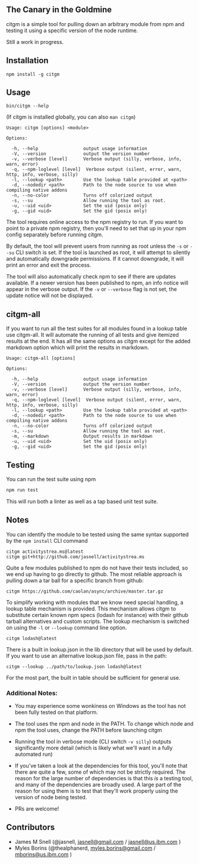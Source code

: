 ## The Canary in the Goldmine

citgm is a simple tool for pulling down an arbitrary module
from npm and testing it using a specific version of the
node runtime.

Still a work in progress.

## Installation
```
npm install -g citgm
```

## Usage
```
bin/citgm --help
```

(If citgm is installed globally, you can also `man citgm`)

```
Usage: citgm [options] <module>

Options:

  -h, --help                 output usage information
  -V, --version              output the version number
  -v, --verbose [level]      Verbose output (silly, verbose, info, warn, error)
  -q, --npm-loglevel [level]  Verbose output (silent, error, warn, http, info, verbose, silly)
  -l, --lookup <path>        Use the lookup table provided at <path>
  -d, --nodedir <path>       Path to the node source to use when compiling native addons
  -n, --no-color             Turns off colorized output
  -s, --su                   Allow running the tool as root.
  -u, --uid <uid>            Set the uid (posix only)
  -g, --gid <uid>            Set the gid (posix only)
```

The tool requires online access to the npm registry to run. If you want to
point to a private npm registry, then you'll need to set that up in your
npm config separately before running citgm.

By default, the tool will prevent users from running as root unless the
`-s` or `--su` CLI switch is set. If the tool is launched as root, it will
attempt to silently and automatically downgrade permissions. If it cannot
downgrade, it will print an error and exit the process.

The tool will also automatically check npm to see if there are updates
available. If a newer version has been published to npm, an info notice
will appear in the verbose output. If the `-v` or `--verbose` flag is not
set, the update notice will not be displayed.

## citgm-all

If you want to run all the test suites for all modules found in a lookup
table use citgm-all. It will automate the running of all tests and give
itemized results at the end. It has all the same options as citgm except
for the added markdown option which will print the results in markdown.

```
Usage: citgm-all [options]

Options:

  -h, --help                 output usage information
  -V, --version              output the version number
  -v, --verbose [level]      Verbose output (silly, verbose, info, warn, error)
  -q, --npm-loglevel [level]  Verbose output (silent, error, warn, http, info, verbose, silly)
  -l, --lookup <path>        Use the lookup table provided at <path>
  -d, --nodedir <path>       Path to the node source to use when compiling native addons
  -n, --no-color             Turns off colorized output
  -s, --su                   Allow running the tool as root.
  -m, --markdown             Output results in markdown
  -u, --uid <uid>            Set the uid (posix only)
  -g, --gid <uid>            Set the gid (posix only)
```

## Testing

You can run the test suite using npm

```bash
npm run test
```

This will run both a linter as well as a tap based unit test suite.

## Notes

You can identify the module to be tested using the same syntax supported by
the `npm install` CLI command

```
citgm activitystrea.ms@latest
citgm git+http://github.com/jasnell/activitystrea.ms
```

Quite a few modules published to npm do not have their tests included, so
we end up having to go directly to github. The most reliable approach is
pulling down a tar ball for a specific branch from github:

```
citgm https://github.com/caolan/async/archive/master.tar.gz
```

To simplify working with modules that we know need special handling, a lookup
table mechanism is provided. This mechanism allows citgm to substitute certain
known npm specs (lodash for instance) with their github tarball alternatives
and custom scripts. The lookup mechanism is switched on using the `-l` or
`--lookup` command line option.

```
citgm lodash@latest
```

There is a built in lookup.json in the lib directory that will be used by
default. If you want to use an alternative lookup.json file, pass in the
path:

```
citgm --lookup ../path/to/lookup.json lodash@latest
```

For the most part, the built in table should be sufficient for general use.

### Additional Notes:

* You may experience some wonkiness on Windows as the tool has not been fully
  tested on that platform.

* The tool uses the npm and node in the PATH. To change which node and
  npm the tool uses, change the PATH before launching citgm

* Running the tool in verbose mode (CLI switch `-v silly`) outputs significantly
  more detail (which is likely what we'll want in a fully automated run)

* If you've taken a look at the dependencies for this tool, you'll note that
  there are quite a few, some of which may not be strictly required. The
  reason for the large number of dependencies is that this *is* a testing
  tool, and many of the dependencies are broadly used. A large part of the
  reason for using them is to test that they'll work properly using the
  version of node being tested.

* PRs are welcome!

## Contributors

* James M Snell (@jasnell, jasnell@gmail.com / jasnell@us.ibm.com )
* Myles Borins  (@thealphanerd, myles.borins@gmail.com / mborins@us.ibm.com )
